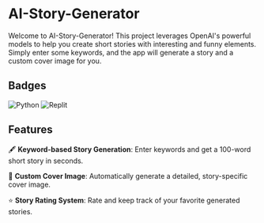 # AI-Story-Generator

Welcome to AI-Story-Generator! This project leverages OpenAI's powerful models to help you create short stories with interesting and funny elements. Simply enter some keywords, and the app will generate a story and a custom cover image for you.


## Badges

![Python](https://img.shields.io/badge/python-3670A0?style=for-the-badge&logo=python&logoColor=ffdd54)
![Replit](https://img.shields.io/badge/Replit-DD1200?style=for-the-badge&logo=Replit&logoColor=white)


## Features

🖋 **Keyword-based Story Generation**: Enter keywords and get a 100-word short story in seconds.

🎨 **Custom Cover Image**: Automatically generate a detailed, story-specific cover image.

⭐ **Story Rating System**: Rate and keep track of your favorite generated stories.
